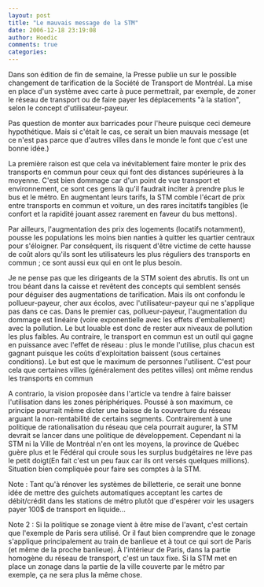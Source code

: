 ```yaml
---
layout: post
title: "Le mauvais message de la STM"
date: 2006-12-18 23:19:08
author: Hoedic
comments: true
categories: 
---
```



Dans son édition de fin de semaine, la Presse publie un  sur le possible changement de tarification de la Société de Transport de Montréal. La mise en place d'un système avec carte à puce permettrait, par exemple, de zoner le réseau de transport ou de faire payer les déplacements "à la station", selon le concept d'utilisateur-payeur.

Pas question de monter aux barricades pour l'heure puisque ceci demeure hypothétique. Mais si c'était le cas, ce serait un bien mauvais message (et ce n'est pas parce que d'autres villes dans le monde le font que c'est une bonne idée.)

La première raison est que cela va inévitablement faire monter le prix des transports en commun pour ceux qui font des distances supérieures à la moyenne. C'est bien dommage car d'un point de vue transport et environnement, ce sont ces gens là qu'il faudrait inciter à prendre plus le bus et le métro. En augmentant leurs tarifs, la STM comble l'écart de prix entre transports en commun et voiture, un des rares incitatifs tangibles (le confort et la rapidité jouant assez rarement en faveur du bus mettons).

Par ailleurs, l'augmentation des prix des logements (locatifs notamment), pousse les populations les moins bien nanties à quitter les quartier centraux pour s'éloigner. Par conséquent, ils risquent d'être victime de cette hausse de coût alors qu'ils sont les utilisateurs les plus réguliers des transports en commun ; ce sont aussi eux qui en ont le plus besoin.

Je ne pense pas que les dirigeants de la STM soient des abrutis. Ils ont un  trou béant dans la caisse et revêtent des concepts qui semblent sensés pour déguiser des augmentations de tarification. Mais ils ont confondu le pollueur-payeur, cher aux écolos, avec l'utilisateur-payeur qui ne s'applique pas dans ce cas. Dans le premier cas, pollueur-payeur, l'augmentation du dommage est linéaire (voire exponentielle avec les effets d'emballement) avec la pollution. Le but louable est donc de rester aux niveaux de pollution les plus faibles. Au contraire, le transport en commun est un outil qui gagne en puissance avec l'effet de réseau : plus le monde l'utilise, plus chacun est gagnant puisque les coûts d'exploitation baissent (sous certaines conditions). Le but est que le maximum de personnes l'utilisent. C'est pour cela que certaines villes (généralement des petites villes) ont même rendus les transports en commun 

A contrario, la vision proposée dans l'article va tendre à faire baisser l'utilisation dans les zones périphériques. Poussé à son maximum, ce principe pourrait même dicter une baisse de la couverture du réseau arguant la non-rentabilité de certains segments. Contrairement à une politique de rationalisation du réseau que cela pourrait augurer, la STM devrait se lancer dans une politique de développement. Cependant ni la STM ni la Ville de Montréal n'en ont les moyens, la province de Québec guère plus et le Fédéral qui croule sous les surplus budgétaires ne lève pas le petit doigt(En fait c'est un peu faux car ils ont versés quelques millions). Situation bien compliquée pour faire ses comptes à la STM.

Note : Tant qu'à rénover les systèmes de billetterie, ce serait une bonne idée de mettre des guichets automatiques acceptant les cartes de débit/crédit dans les stations de métro plutôt que d'espérer voir les usagers payer 100$ de transport en liquide...

Note 2 : Si la politique se zonage vient à être mise de l'avant, c'est certain que l'exemple de Paris sera utilisé. Or il faut bien comprendre que le zonage s'applique principalement au train de banlieue et à tout ce qui sort de Paris (et même de la proche banlieue). À l'intérieur de Paris, dans la partie homogène du réseau de transport, c'est un taux fixe. Si la STM met en place un zonage dans la partie de la ville couverte par le métro par exemple, ça ne sera plus la même chose.